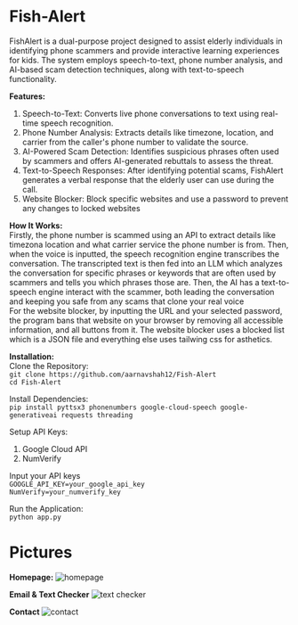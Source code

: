 # Fish-Alert  

FishAlert is a dual-purpose project designed to assist elderly individuals in identifying phone scammers and provide interactive learning experiences for kids. The system employs speech-to-text, phone number analysis, and AI-based scam detection techniques, along with text-to-speech functionality. 

**Features:**  
1. Speech-to-Text: Converts live phone conversations to text using real-time speech recognition.
2. Phone Number Analysis: Extracts details like timezone, location, and carrier from the caller's phone number to validate the source.
3. AI-Powered Scam Detection: Identifies suspicious phrases often used by scammers and offers AI-generated rebuttals to assess the threat.
4. Text-to-Speech Responses: After identifying potential scams, FishAlert generates a verbal response that the elderly user can use during the call.
5. Website Blocker: Block specific websites and use a password to prevent any changes to locked websites

**How It Works:**  
Firstly, the phone number is scammed using an API to extract details like timezona location and what carrier service the phone number is from. Then, when the voice is inputted, the speech recognition engine transcribes the conversation. The transcripted text is then fed into an LLM which analyzes the conversation for specific phrases or keywords that are often used by scammers and tells you which phrases those are. Then, the AI has a text-to-speech engine interact with the scammer, both leading the conversation and keeping you safe from any scams that clone your real voice  
For the website blocker, by inputting the URL and your selected password, the program bans that website on your browser by removing all accessible information, and all buttons from it. The website blocker uses a blocked list which is a JSON file and everything else uses tailwing css for asthetics. 


**Installation:**  
Clone the Repository:  
`git clone https://github.com/aarnavshah12/Fish-Alert`  
`cd Fish-Alert`
     
Install Dependencies:  
`pip install pyttsx3 phonenumbers google-cloud-speech google-generativeai requests threading`

Setup API Keys:
1. Google Cloud API
2. NumVerify

Input your API keys  
`GOOGLE_API_KEY=your_google_api_key`  
`NumVerify=your_numverify_key`  

Run the Application:   
`python app.py`

# Pictures

**Homepage:**
![homepage](https://github.com/user-attachments/assets/dbc6c6cd-5bee-4a48-8d36-1c111f231af0)

**Email & Text Checker**
![text checker](https://github.com/user-attachments/assets/623ee37d-4384-45e6-b06c-c6645721311a)

**Contact**
![contact](https://github.com/user-attachments/assets/291904b8-c3de-4a4f-b500-e1d0eab7508c)



